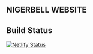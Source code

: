 ## NIGERBELL WEBSITE


## Build Status

[![Netlify Status](https://api.netlify.com/api/v1/badges/4a9d7bc2-8dd7-4a95-8516-829dec0bf144/deploy-status)](https://app.netlify.com/sites/nigerbellltd/deploys)